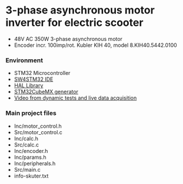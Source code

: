 # 3-phase asynchronous motor inverter for electric scooter #

* 48V AC 350W 3-phase asynchronous motor
* Encoder incr. 100imp/rot. Kubler KIH 40, model 8.KIH40.5442.0100

### Environment ###

* STM32 Microcontroller
* [SW4STM32 IDE](http://www.st.com/en/development-tools/sw4stm32.html)
* [HAL Library](www.st.com/resource/en/user_manual/dm00105879.pdf)
* [STM32CubeMX generator](http://www.st.com/en/development-tools/stm32cubemx.html)
* [Video from dynamic tests and live data acquisition](https://youtu.be/Q6jYZ-Ulw5o)

### Main project files ###

* Inc/motor_control.h
* Src/motor_control.c
* Inc/calc.h
* Src/calc.c
* Inc/encoder.h
* Inc/params.h
* Inc/peripherals.h
* Src/main.c
* info-skuter.txt
